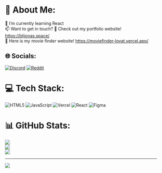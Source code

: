 # 💫 About Me:
🌱 I’m currently learning React<br>📫 Want to get in touch? 📄 Check out my portfolio website! https://blijonas.space/<br>🎥 Here is my movie finder website! https://moviefinder-lovat.vercel.app/


## 🌐 Socials:
[![Discord](https://img.shields.io/badge/Discord-%237289DA.svg?logo=discord&logoColor=white)](https://discord.gg/https://discord.gg/uHfMrFHG24) [![Reddit](https://img.shields.io/badge/Reddit-%23FF4500.svg?logo=Reddit&logoColor=white)](https://reddit.com/user/Blijonas) 

# 💻 Tech Stack:
![HTML5](https://img.shields.io/badge/html5-%23E34F26.svg?style=plastic&logo=html5&logoColor=white) ![JavaScript](https://img.shields.io/badge/javascript-%23323330.svg?style=plastic&logo=javascript&logoColor=%23F7DF1E) ![Vercel](https://img.shields.io/badge/vercel-%23000000.svg?style=plastic&logo=vercel&logoColor=white) ![React](https://img.shields.io/badge/react-%2320232a.svg?style=plastic&logo=react&logoColor=%2361DAFB) ![Figma](https://img.shields.io/badge/figma-%23F24E1E.svg?style=plastic&logo=figma&logoColor=white)
# 📊 GitHub Stats:
![](https://github-readme-stats.vercel.app/api?username=Balionelis&theme=dark&hide_border=true&include_all_commits=false&count_private=false)<br/>
![](https://github-readme-streak-stats.herokuapp.com/?user=Balionelis&theme=dark&hide_border=true)<br/>
![](https://github-readme-stats.vercel.app/api/top-langs/?username=Balionelis&theme=dark&hide_border=true&include_all_commits=false&count_private=false&layout=compact)

---
[![](https://visitcount.itsvg.in/api?id=Balionelis&icon=0&color=0)](https://visitcount.itsvg.in)

<!-- Proudly created with GPRM ( https://gprm.itsvg.in ) -->
